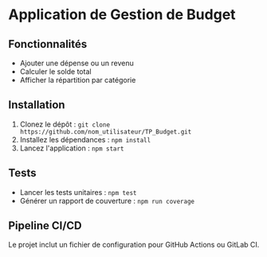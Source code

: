 # Application de Gestion de Budget

## Fonctionnalités
- Ajouter une dépense ou un revenu
- Calculer le solde total
- Afficher la répartition par catégorie

## Installation
1. Clonez le dépôt : `git clone https://github.com/nom_utilisateur/TP_Budget.git`
2. Installez les dépendances : `npm install`
3. Lancez l'application : `npm start`

## Tests
- Lancer les tests unitaires : `npm test`
- Générer un rapport de couverture : `npm run coverage`

## Pipeline CI/CD
Le projet inclut un fichier de configuration pour GitHub Actions ou GitLab CI.
